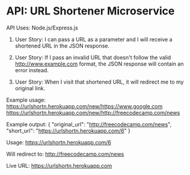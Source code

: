 # API: URL Shortener Microservice

API Uses: Node.js/Express.js


1. User Story: I can pass a URL as a parameter and I will receive a shortened URL in the JSON response.

2. User Story: If I pass an invalid URL that doesn't follow the valid http://www.example.com format, the JSON response will contain an error instead.

3. User Story: When I visit that shortened URL, it will redirect me to my original link.

Example usage:
https://urlshortn.herokuapp.com/new/https://www.google.com
https://urlshortn.herokuapp.com/new/http://freecodecamp.com/news

Example output:
{ "original_url": "http://freecodecamp.com/news", "short_url": "https://urlshortn.herokuapp.com/6" }

Usage:
https://urlshortn.herokuapp.com/6

Will redirect to:
http://freecodecamp.com/news


Live URL: https://urlshortn.herokuapp.com
